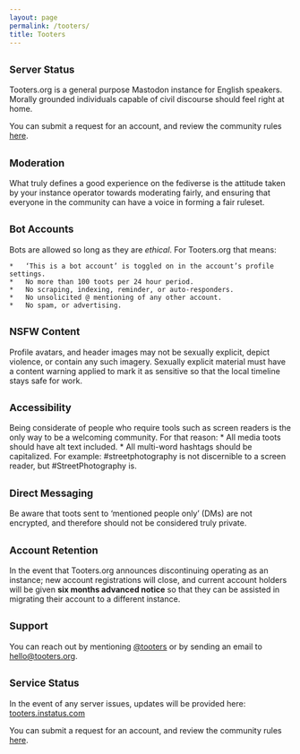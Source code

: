 ```yaml
---
layout: page
permalink: /tooters/
title: Tooters
---
```


## <small>Server Status</small>

Tooters.org is a general purpose Mastodon instance for English speakers. Morally grounded individuals capable of civil discourse should feel right at home.

You can submit a request for an account, and review the community rules [here](https://tooters.org/auth/sign_up).

## <small>Moderation</small>

What truly defines a good experience on the fediverse is the attitude taken by your instance operator towards moderating fairly, and ensuring that everyone in the community can have a voice in forming a fair ruleset.

## <small>Bot Accounts</small>

Bots are allowed so long as they are *ethical*. For Tooters.org that means:

	* 	‘This is a bot account’ is toggled on in the account’s profile settings.
	* 	No more than 100 toots per 24 hour period.
	* 	No scraping, indexing, reminder, or auto-responders.
	* 	No unsolicited @ mentioning of any other account.
	* 	No spam, or advertising.
  
## <small>NSFW Content</small>

Profile avatars, and header images may not be sexually explicit, depict violence, or contain any such imagery.
Sexually explicit material must have a content warning applied to mark it as sensitive so that the local timeline stays safe for work.

## <small>Accessibility</small>

Being considerate of people who require tools such as screen readers is the only way to be a welcoming community. For that reason:
	* 	All media toots should have alt text included.
	* 	All multi-word hashtags should be capitalized.
For example: #streetphotography is not discernible to a screen reader, but #StreetPhotography is.

## <small>Direct Messaging</small>

Be aware that toots sent to ‘mentioned people only’ (DMs) are not encrypted, and therefore should not be considered truly private.

## <small>Account Retention</small>

In the event that Tooters.org announces discontinuing operating as an instance; new account registrations will close, and current account holders will be given **six months advanced notice** so that they can be assisted in migrating their account to a different instance.

## <small>Support</small>

You can reach out by mentioning [@tooters](https://tooters.org/@tooters)  or by sending an email to [hello@tooters.org](mailto:hello@tooters.org).

## <small>Service Status</small>

In the event of any server issues, updates will be provided here:
[tooters.instatus.com](https://tooters.instatus.com/) 


You can submit a request for an account, and review the community rules [here](https://tooters.org/auth/sign_up).
